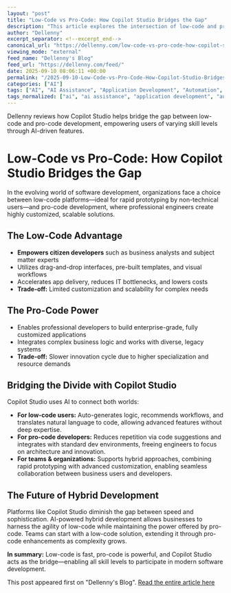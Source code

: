 ```yaml
---
layout: "post"
title: "Low-Code vs Pro-Code: How Copilot Studio Bridges the Gap"
description: "This article explores the intersection of low-code and pro-code development, and examines how Copilot Studio enables both citizen developers and professional engineers to collaborate and accelerate application development. By leveraging AI-powered assistance, Copilot Studio blurs the lines between rapid prototyping and enterprise-grade software engineering, fostering a hybrid development approach."
author: "Dellenny"
excerpt_separator: <!--excerpt_end-->
canonical_url: "https://dellenny.com/low-code-vs-pro-code-how-copilot-studio-bridges-the-gap/"
viewing_mode: "external"
feed_name: "Dellenny's Blog"
feed_url: "https://dellenny.com/feed/"
date: 2025-09-10 08:06:11 +00:00
permalink: "/2025-09-10-Low-Code-vs-Pro-Code-How-Copilot-Studio-Bridges-the-Gap.html"
categories: ["AI"]
tags: ["AI", "AI Assistance", "Application Development", "Automation", "Citizen Developers", "Copilot", "Copilot Studio", "Developer Productivity", "Hybrid Development", "Low Code Development", "Natural Language To Code", "Posts", "Pro Code Development", "Professional Developers", "Software Engineering"]
tags_normalized: ["ai", "ai assistance", "application development", "automation", "citizen developers", "copilot", "copilot studio", "developer productivity", "hybrid development", "low code development", "natural language to code", "posts", "pro code development", "professional developers", "software engineering"]
---
```


Dellenny reviews how Copilot Studio helps bridge the gap between low-code and pro-code development, empowering users of varying skill levels through AI-driven features.<!--excerpt_end-->

# Low-Code vs Pro-Code: How Copilot Studio Bridges the Gap

In the evolving world of software development, organizations face a choice between low-code platforms—ideal for rapid prototyping by non-technical users—and pro-code development, where professional engineers create highly customized, scalable solutions.

## The Low-Code Advantage

- **Empowers citizen developers** such as business analysts and subject matter experts
- Utilizes drag-and-drop interfaces, pre-built templates, and visual workflows
- Accelerates app delivery, reduces IT bottlenecks, and lowers costs
- **Trade-off:** Limited customization and scalability for complex needs

## The Pro-Code Power

- Enables professional developers to build enterprise-grade, fully customized applications
- Integrates complex business logic and works with diverse, legacy systems
- **Trade-off:** Slower innovation cycle due to higher specialization and resource demands

## Bridging the Divide with Copilot Studio

Copilot Studio uses AI to connect both worlds:

- **For low-code users:** Auto-generates logic, recommends workflows, and translates natural language to code, allowing advanced features without deep expertise.
- **For pro-code developers:** Reduces repetition via code suggestions and integrates with standard dev environments, freeing engineers to focus on architecture and innovation.
- **For teams & organizations:** Supports hybrid approaches, combining rapid prototyping with advanced customization, enabling seamless collaboration between business users and developers.

## The Future of Hybrid Development

Platforms like Copilot Studio diminish the gap between speed and sophistication. AI-powered hybrid development allows businesses to harness the agility of low-code while maintaining the power offered by pro-code. Teams can start with a low-code solution, extending it through pro-code enhancements as complexity grows.

**In summary:** Low-code is fast, pro-code is powerful, and Copilot Studio acts as the bridge—enabling all skill levels to participate in modern software development.

This post appeared first on "Dellenny's Blog". [Read the entire article here](https://dellenny.com/low-code-vs-pro-code-how-copilot-studio-bridges-the-gap/)
